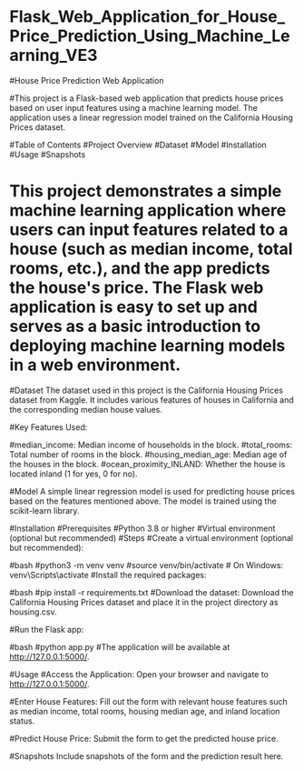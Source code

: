 # Flask_Web_Application_for_House_Price_Prediction_Using_Machine_Learning_VE3

#House Price Prediction Web Application

#This project is a Flask-based web application that predicts house prices based on user input features using a machine learning model. The application uses a linear regression model trained on the California Housing Prices dataset.

#Table of Contents
#Project Overview
#Dataset
#Model
#Installation
#Usage
#Snapshots

# This project demonstrates a simple machine learning application where users can input features related to a house (such as median income, total rooms, etc.), and the app predicts the house's price. The Flask web application is easy to set up and serves as a basic introduction to deploying machine learning models in a web environment.

#Dataset
The dataset used in this project is the California Housing Prices dataset from Kaggle. It includes various features of houses in California and the corresponding median house values.

#Key Features Used:

#median_income: Median income of households in the block.
#total_rooms: Total number of rooms in the block.
#housing_median_age: Median age of the houses in the block.
#ocean_proximity_INLAND: Whether the house is located inland (1 for yes, 0 for no).

#Model
A simple linear regression model is used for predicting house prices based on the features mentioned above. The model is trained using the scikit-learn library.

#Installation
#Prerequisites
#Python 3.8 or higher
#Virtual environment (optional but recommended)
#Steps
#Create a virtual environment (optional but recommended):

#bash
#python3 -m venv venv
#source venv/bin/activate  # On Windows: venv\Scripts\activate
#Install the required packages:

#bash
#pip install -r requirements.txt
#Download the dataset: Download the California Housing Prices dataset and place it in the project directory as housing.csv.

#Run the Flask app:

#bash
#python app.py
#The application will be available at http://127.0.0.1:5000/.

#Usage
#Access the Application: Open your browser and navigate to http://127.0.0.1:5000/.

#Enter House Features: Fill out the form with relevant house features such as median income, total rooms, housing median age, and inland location status.

#Predict House Price: Submit the form to get the predicted house price.

#Snapshots
Include snapshots of the form and the prediction result here.
